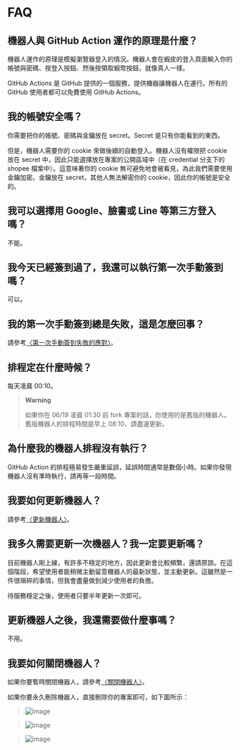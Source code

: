 # FAQ

## 機器人與 GitHub Action 運作的原理是什麼？

機器人運作的原理是模擬瀏覽器登入的情況。機器人會在蝦皮的登入頁面輸入你的帳號與密碼、按登入按鈕、然後按領取蝦幣按鈕，就像真人一樣。

GitHub Actions 是 GitHub 提供的一個服務，提供機器讓機器人在運行。所有的 GitHub 使用者都可以免費使用 GitHub Actions。

## 我的帳號安全嗎？

你需要把你的帳號、密碼與金鑰放在 secret。Secret 是只有你能看到的東西。

但是，機器人需要你的 cookie 來做後續的自動登入。機器人沒有權限把 cookie 放在 secret 中，因此只能選擇放在專案的公開區域中（在 credential 分支下的 shopee 檔案中）。這意味著你的 cookie 無可避免地會被看見，為此我們需要使用金鑰加密。金鑰放在 secret，其他人無法解密你的 cookie，因此你的帳號是安全的。

## 我可以選擇用 Google、臉書或 Line 等第三方登入嗎？

不能。

## 我今天已經簽到過了，我還可以執行第一次手動簽到嗎？

可以。

## 我的第一次手動簽到總是失敗，這是怎麼回事？

請參考[〈第一次手動簽到失敗的應對〉](shopee-issues.md#第一次手動簽到失敗的應對)。

## 排程定在什麼時候？

每天凌晨 00:10。

> **Warning**
>
> 如果你在 06/19 凌晨 01:30 前 fork 專案的話，你使用的是舊版的機器人。舊版機器人的排程時間是早上 08:10，請盡速更新。

## 為什麼我的機器人排程沒有執行？

GitHub Action 的排程極易發生嚴重延誤，延誤時間通常是數個小時。如果你發現機器人沒有準時執行，請再等一段時間。

## 我要如何更新機器人？

請參考[〈更新機器人〉](https://github.com/wdzeng/bot-automation#%E6%9B%B4%E6%96%B0)。

## 我多久需要更新一次機器人？我一定要更新嗎？

目前機器人剛上線，有許多不穩定的地方，因此更新會比較頻繁，還請原諒。在這個階段，希望使用者能稍微主動留意機器人的最新狀態，並主動更新。這雖然是一件很瑣碎的事情，但我會盡量做到減少使用者的負擔。

待服務穩定之後，使用者只要半年更新一次即可。

## 更新機器人之後，我還需要做什麼事嗎？

不用。

## 我要如何關閉機器人？

如果你要暫時關閉機器人，請參考[〈關閉機器人〉](../#關閉機器人)。

如果你要永久刪除機器人，直接刪除你的專案即可，如下圖所示：

> ![image](https://user-images.githubusercontent.com/39057640/174967321-0254ca0e-19bf-4100-bbe5-02cbc104c6dd.png)

> ![image](https://user-images.githubusercontent.com/39057640/174967495-a25e9fcf-1ba6-4673-9758-df447056738e.png)

> ![image](https://user-images.githubusercontent.com/39057640/174967957-a29a9092-0a2b-4ce3-bf10-4e65a233ff98.png)
